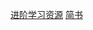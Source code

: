 


[进阶学习资源](https://blog.csdn.net/qzcsu/article/details/72861891)
[简书](https://www.jianshu.com/p/8c5ccbe51f5b)